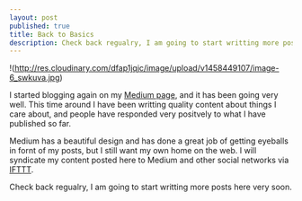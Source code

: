 ```yaml
---
layout: post
published: true
title: Back to Basics
description: Check back regualry, I am going to start writting more posts here very soon.
---
```

!(http://res.cloudinary.com/dfap1jqjc/image/upload/v1458449107/image-6_swkuva.jpg)

I started blogging again on my [Medium page](https://medium.com/@matthewdiiulio), and it has been going very well. This time around I have been writting quality content about things I care about, and people have responded very positvely to what I have published so far.

Medium has a beautiful design and has done a great job of getting eyeballs in fornt of my posts, but I still want my own home on the web. I will syndicate  my content posted here to Medium and other social networks via [IFTTT](https://ifttt.com/).

Check back regualry, I am going to start writting more posts here very soon.




